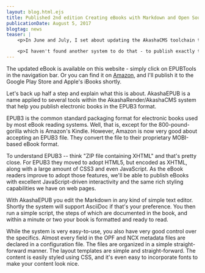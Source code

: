 ```yaml
---
layout: blog.html.ejs
title: Published 2nd edition Creating eBooks with Markdown and Open Source Tools
publicationDate: August 5, 2017
blogtag: news
teaser: |
    <p>In June and July, I set about updating the AkashaCMS toolchain to be based on AkashaRender.  The AkashaEPUB toolchain also had to change, and that necessitated a new edition of <em>Creating eBooks with Markdown and Open Source Tools</em>.  This book is the official guide for using AkashaCMS/AkashaEPUB tools to build electronic books.  The major feature addition, despite it being much easier to configure AkashaRender to produce EPUB's, is that you can now publish to both EPUB and Website from the same content. </p>

    <p>I haven't found another system to do that - to publish exactly the same content as either EPUB or a Website.  Okay, that's not quite right since Gitbook can publish to EPUB, MOBI, PDF or online.  However, Gitbook limits you to using their servers which just doesn't make sense.  Rendering EPUB's and Websites is a lightweight lightweight enough to run on your laptop.  Why use a SaaS eBook-publishing system that ensnare's you into using their server?  With AkashaEPUB, you get a light-weight system that can run on any computer, and publish EPUB's or websites.</p>
---
```


The updated eBook is available on this website - simply click on EPUBTools in the navigation bar.  Or you can find it on [Amazon](http://amzn.to/2fiIk41), and I'll publish it to the Google Play Store and Apple's iBooks shortly.  

Let's back up half a step and explain what this is about.  AkashaEPUB is a name applied to several tools within the AkashaRender/AkashaCMS system that help you publish electronic books in the EPUB3 format.

EPUB3 is the common standard packaging format for electronic books used by most eBook reading systems.  Well, that is, except for the 800-pound-gorilla which is Amazon's Kindle.  However, Amazon is now very good about accepting an EPUB3 file.  They convert the file to their proprietary MOBI-based eBook format.

To understand EPUB3 -- think "ZIP file containing XHTML" and that's pretty close.  For EPUB3 they moved to adopt HTML5, but encoded as XHTML, along with a large amount of CSS3 and even JavaScript.  As the eBook readers improve to adopt those features, we'll be able to publish eBooks with excellent JavaScript-driven interactivity and the same rich styling capabilities we have on web pages.

With AkashaEPUB you edit the Markdown in any kind of simple text editor.  Shortly the system will support AsciiDoc if that's your preference.  You then run a simple script, the steps of which are documented in the book, and within a minute or two your book is formatted and ready to read.

While the system is very easy-to-use, you also have very good control over the specifics.  Almost every field in the OPF and NCX metadata files are declared in a configuration file.  The files are organized in a simple straight-forward manner.  The layout templates are simple and straight-forward.  The content is easily styled using CSS, and it's even easy to incorporate fonts to make your content look nice.

